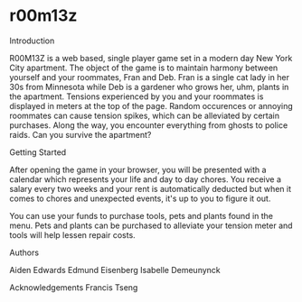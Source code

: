 # r00m13z
Introduction

R00M13Z is a web based, single player game set in a modern day New York City apartment. The object of the game is to maintain harmony between yourself and your roommates, Fran and Deb. Fran is a single cat lady in her 30s from Minnesota while Deb is a gardener who grows her, uhm, plants in the apartment. 
Tensions experienced by you and your roommates is displayed in meters at the top of the page. Random occurences or annoying roommates can cause tension spikes, which can be alleviated by certain purchases. 
Along the way, you encounter everything from ghosts to police raids. Can you survive the apartment?

Getting Started

After opening the game in your browser, you will be presented with a calendar which represents your life and day to day chores. You receive a salary every two weeks and your rent is automatically deducted but when it comes to chores and unexpected events, it's up to you to figure it out. 

You can use your funds to purchase tools, pets and plants found in the menu. Pets and plants can be purchased to alleviate your tension meter and tools will help lessen repair costs.


Authors

Aiden Edwards
Edmund Eisenberg
Isabelle Demeunynck


Acknowledgements 
Francis Tseng